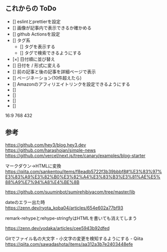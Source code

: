 ## これからの ToDo

- [] eslintとprettierを設定
- [] 画像が記事内で表示できるか確かめる
- [] github Actionsを設定
- [] タグ系
  - [] タグを表示する
  - [] タグで検索できるようにする
- [×] 日付順に並び替え
- [] 日付を / 形式に変える
- [] 前の記事と後の記事を詳細ページで表示
- [] ページネーション(10件超えたら)
- [] Amazonのアフィリエイトリンクを設定できるようにする
- [] 
- [] 
- [] 
- [] 

16:9
768	432

## 参考
https://github.com/hey3/blog.hey3.dev
https://github.com/harashojan/simple-news
https://github.com/vercel/next.js/tree/canary/examples/blog-starter

マークダウン→HTMLに変換
https://qiita.com/sankentou/items/f8eadb5722f3b39bbbf8#%E3%83%97%E3%83%A9%E3%82%B0%E3%82%A4%E3%83%B3%E3%81%AE%E5%88%A9%E7%94%A8%E4%BE%8B

https://github.com/suuminbot/sumirehibiyacom/tree/master/lib


dateのエラー出た時
https://zenn.dev/ryota_koba04/articles/654e602a77bf93


remark-rehypeとrehype-stringfyはHTMLを書いても消えてしまう

https://zenn.dev/yodaka/articles/cee5943b92dfed

Gitでファイル名の大文字・小文字の変更を検知するようにする - Qiita
https://qiita.com/sawadashota/items/aa312a3b7e2403448efe